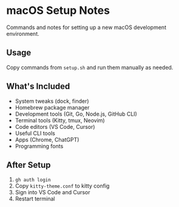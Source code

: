 # macOS Setup Notes

Commands and notes for setting up a new macOS development environment.

## Usage

Copy commands from `setup.sh` and run them manually as needed.

## What's Included

- System tweaks (dock, finder)
- Homebrew package manager
- Development tools (Git, Go, Node.js, GitHub CLI)
- Terminal tools (Kitty, tmux, Neovim)
- Code editors (VS Code, Cursor)
- Useful CLI tools
- Apps (Chrome, ChatGPT)
- Programming fonts

## After Setup

1. `gh auth login`
2. Copy `kitty-theme.conf` to kitty config
3. Sign into VS Code and Cursor
4. Restart terminal 